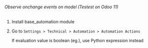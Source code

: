 ###### Observe onchange events on model (Testest on Odoo 11)

1. Install base_automation module

2. Go to `Settings > Technical > Automation > Automation Actions`

    If evaluation value is boolean (eg.), use Python expression instead
